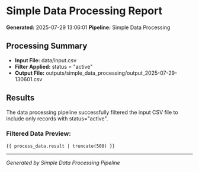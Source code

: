 # Simple Data Processing Report

**Generated:** 2025-07-29 13:06:01
**Pipeline:** Simple Data Processing

## Processing Summary

- **Input File:** data/input.csv
- **Filter Applied:** status = "active"
- **Output File:** outputs/simple_data_processing/output_2025-07-29-130601.csv

## Results

The data processing pipeline successfully filtered the input CSV file to include only records with status="active".

### Filtered Data Preview:
```csv
{{ process_data.result | truncate(500) }}
```

---
*Generated by Simple Data Processing Pipeline*
